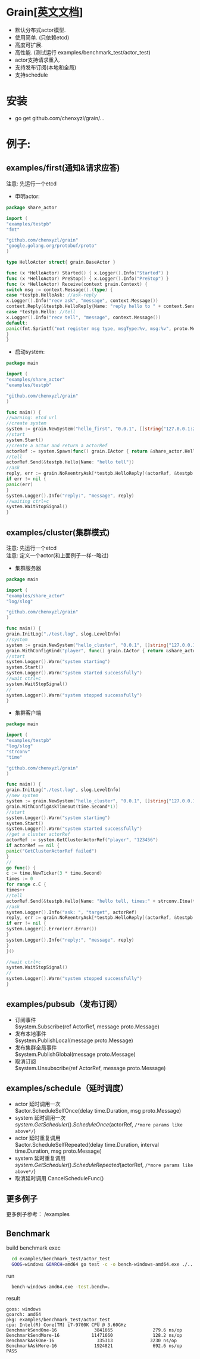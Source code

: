 # Grain[[英文文档]](https://https://github.com/chenxyzl/grain/tree/main//README.md)
- 默认分布式actor模型.
- 使用简单. (只依赖etcd)
- 高度可扩展.
- 高性能. (测试运行 examples/benchmark_test/actor_test)
- actor支持请求重入.
- 支持发布订阅(本地和全局)
- 支持schedule

# 安装
- go get github.com/chenxyzl/grain/...

# 例子:

## examples/first(通知&请求应答)
注意: 先运行一个etcd
- 申明actor:
``` go file:hello_actor.go
package share_actor

import (
"examples/testpb"
"fmt"

"github.com/chenxyzl/grain"
"google.golang.org/protobuf/proto"
)

type HelloActor struct{ grain.BaseActor }

func (x *HelloActor) Started() { x.Logger().Info("Started") }
func (x *HelloActor) PreStop() { x.Logger().Info("PreStop") }
func (x *HelloActor) Receive(context grain.Context) {
switch msg := context.Message().(type) {
case *testpb.HelloAsk: //ask-reply
x.Logger().Info("recv ask", "message", context.Message())
context.Reply(&testpb.HelloReply{Name: "reply hello to " + context.Sender().GetName()})
case *testpb.Hello: //tell
x.Logger().Info("recv tell", "message", context.Message())
default:
panic(fmt.Sprintf("not register msg type, msgType:%v, msg:%v", proto.MessageName(msg), msg))
}
}
```

- 启动system:
``` go
package main

import (
"examples/share_actor"
"examples/testpb"

"github.com/chenxyzl/grain"
)

func main() {
//warning: etcd url
//create system
system := grain.NewSystem("hello_first", "0.0.1", []string{"127.0.0.1:2379"})
//start
system.Start()
//create a actor and return a actorRef
actorRef := system.Spawn(func() grain.IActor { return &share_actor.HelloActor{} })
//tell
actorRef.Send(&testpb.Hello{Name: "hello tell"})
//ask
reply, err := grain.NoReentryAsk[*testpb.HelloReply](actorRef, &testpb.HelloAsk{Name: "hello ask"})
if err != nil {
panic(err)
}
system.Logger().Info("reply:", "message", reply)
//waiting ctrl+c
system.WaitStopSignal()
}
```
## examples/cluster(集群模式)
注意: 先运行一个etcd  
注意: 定义一个actor(和上面例子一样--略过)

- 集群服务器
``` go
package main

import (
"examples/share_actor"
"log/slog"

"github.com/chenxyzl/grain"
)

func main() {
grain.InitLog("./test.log", slog.LevelInfo)
//system
system := grain.NewSystem("hello_cluster", "0.0.1", []string{"127.0.0.1:2379"},
grain.WithConfigKind("player", func() grain.IActor { return &share_actor.HelloActor{} }))
//start
system.Logger().Warn("system starting")
system.Start()
system.Logger().Warn("system started successfully")
//wait ctrl+c
system.WaitStopSignal()
//
system.Logger().Warn("system stopped successfully")
}

```
- 集群客户端
``` go
package main

import (
"examples/testpb"
"log/slog"
"strconv"
"time"

"github.com/chenxyzl/grain"
)

func main() {
grain.InitLog("./test.log", slog.LevelInfo)
//new system
system := grain.NewSystem("hello_cluster", "0.0.1", []string{"127.0.0.1:2379"},
grain.WithConfigAskTimeout(time.Second*1))
//start
system.Logger().Warn("system starting")
system.Start()
system.Logger().Warn("system started successfully")
//get a cluster actorRef
actorRef := system.GetClusterActorRef("player", "123456")
if actorRef == nil {
panic("GetClusterActorRef failed")
}
//
go func() {
c := time.NewTicker(3 * time.Second)
times := 0
for range c.C {
times++
//tell
actorRef.Send(&testpb.Hello{Name: "hello tell, times:" + strconv.Itoa(times)})
//ask
system.Logger().Info("ask: ", "target", actorRef)
reply, err := grain.NoReentryAsk[*testpb.HelloReply](actorRef, &testpb.HelloAsk{Name: "xxx, times:" + strconv.Itoa(times)})
if err != nil {
system.Logger().Error(err.Error())
}
system.Logger().Info("reply:", "message", reply)
}
}()

//wait ctrl+c
system.WaitStopSignal()
//
system.Logger().Warn("system stopped successfully")
}

```

## examples/pubsub（发布订阅）
- 订阅事件  
$system.Subscribe(ref ActorRef, message proto.Message)
- 发布本地事件  
$system.PublishLocal(message proto.Message)
- 发布集群全局事件  
$system.PublishGlobal(message proto.Message)
- 取消订阅  
$system.Unsubscribe(ref ActorRef, message proto.Message)

## examples/schedule（延时调度）
- actor 延时调用一次  
$actor.ScheduleSelfOnce(delay time.Duration, msg proto.Message)
- system 延时调用一次  
$system.GetScheduler().ScheduleOnce($actorRef, `/*more params like above*/`)
- actor 延时重复调用  
$actor.ScheduleSelfRepeated(delay time.Duration, interval time.Duration, msg proto.Message)  
- system 延时重复调用
$system.GetScheduler().ScheduleRepeated($actorRef, `/*more params like above*/`)
- 取消延时调用
CancelScheduleFunc()


## 更多例子
更多例子参考： /examples

## Benchmark
build benchmark exec
``` bash
  cd examples/benchmark_test/actor_test
  GOOS=windows GOARCH=amd64 go test -c -o bench-windows-amd64.exe ./...
```
run
``` cmd
  bench-windows-amd64.exe -test.bench=.
```
result
``` benchmark result
goos: windows
goarch: amd64
pkg: examples/benchmark_test/actor_test
cpu: Intel(R) Core(TM) i7-9700K CPU @ 3.60GHz
BenchmarkSendOne-16              3841665               279.6 ns/op
BenchmarkSendMore-16            11471660               128.2 ns/op
BenchmarkAskOne-16                335313              3230 ns/op
BenchmarkAskMore-16              1924821               692.6 ns/op
PASS
```
